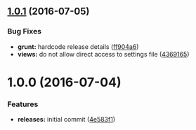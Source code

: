 <a name="1.0.1"></a>
## [1.0.1](https://github.com/hypeJunction/WP-elgg-bridge/compare/1.0.0...v1.0.1) (2016-07-05)


### Bug Fixes

* **grunt:** hardcode release details ([ff904a6](https://github.com/hypeJunction/WP-elgg-bridge/commit/ff904a6))
* **views:** do not allow direct access to settings file ([4369165](https://github.com/hypeJunction/WP-elgg-bridge/commit/4369165))



<a name="1.0.0"></a>
# 1.0.0 (2016-07-04)


### Features

* **releases:** initial commit ([4e583f1](https://github.com/hypeJunction/WP-elgg-bridge/commit/4e583f1))



